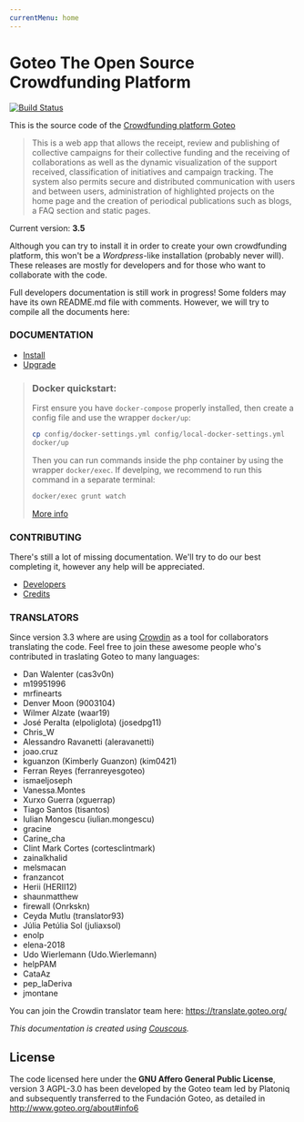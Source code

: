 ```yaml
---
currentMenu: home
---
```

Goteo The Open Source Crowdfunding Platform
===========================================

[![Build Status](https://travis-ci.org/GoteoFoundation/goteo.svg?branch=devel)](https://travis-ci.org/GoteoFoundation/goteo)

This is the source code of the [Crowdfunding platform Goteo](http://goteo.org)

> This is a web app that allows the receipt, review and publishing of collective campaigns for their collective funding and the receiving of collaborations as well as the dynamic visualization of the support received, classification of initiatives and campaign tracking. The system also permits secure and distributed communication with users and between users, administration of highlighted projects on the home page and the creation of periodical publications such as blogs, a FAQ section and static pages.

Current version: **3.5**

Although you can try to install it in order to create your own crowdfunding platform, this won't be a *Wordpress*-like installation (probably never will). These releases are mostly for developers and for those who want to collaborate with the code.

Full developers documentation is still work in progress!
Some folders may have its own README.md file with comments. However, we will try to compile all the documents here:

### DOCUMENTATION

- [Install](http://goteofoundation.github.io/goteo/docs/install.html)
- [Upgrade](http://goteofoundation.github.io/goteo/docs/upgrade.html)

> ### Docker quickstart:
>
>  First ensure you have `docker-compose` properly installed, then create a config file and use the wrapper `docker/up`:
>
> ```bash
> cp config/docker-settings.yml config/local-docker-settings.yml
> docker/up
> ```
>
> Then you can run commands inside the php container by using the wrapper `docker/exec`. If develping, we recommend to run this command in a separate terminal:
>
> ```bash
> docker/exec grunt watch
> ```
>
> [More info](http://goteofoundation.github.io/goteo/docs/developers/docker.html)

### CONTRIBUTING

There's still a lot of missing documentation. We'll try to do our best completing it, however any help will be appreciated.

- [Developers](http://goteofoundation.github.io/goteo/docs/developers/environment.html)
- [Credits](http://goteofoundation.github.io/goteo/release_notes.html)

### TRANSLATORS

Since version 3.3 where are using [Crowdin](https://crowdin.com/) as a tool for collaborators translating the code. Feel free to join these awesome people who's contributed in traslating Goteo to many languages:

<translators>

<ul>
	<li>Dan Walenter (cas3v0n)</li>
	<li>m19951996</li>
	<li>mrfinearts</li>
	<li>Denver Moon (9003104)</li>
	<li>Wilmer Alzate (waar19)</li>
	<li>José Peralta (elpoliglota) (josedpg11)</li>
	<li>Chris_W</li>
	<li>Alessandro Ravanetti (aleravanetti)</li>
	<li>joao.cruz</li>
	<li>kguanzon (Kimberly Guanzon) (kim0421)</li>
	<li>Ferran Reyes (ferranreyesgoteo)</li>
	<li>ismaeljoseph</li>
	<li>Vanessa.Montes</li>
	<li>Xurxo Guerra (xguerrap)</li>
	<li>Tiago Santos (tisantos)</li>
	<li>Iulian Mongescu (iulian.mongescu)</li>
	<li>gracine</li>
	<li>Carine_cha</li>
	<li>Clint Mark Cortes (cortesclintmark)</li>
	<li>zainalkhalid</li>
	<li>melsmacan</li>
	<li>franzancot</li>
	<li>Herii (HERII12)</li>
	<li>shaunmatthew</li>
	<li>firewall (Onrkskn)</li>
	<li>Ceyda Mutlu (translator93)</li>
	<li>Júlia Petúlia Sol (juliaxsol)</li>
	<li>enolp</li>
	<li>elena-2018</li>
	<li>Udo Wierlemann (Udo.Wierlemann)</li>
	<li>helpPAM</li>
	<li>CataAz</li>
	<li>pep_laDeriva</li>
	<li>jmontane</li>
</ul>
</translators>

You can join the Crowdin translator team here: https://translate.goteo.org/


*This documentation is created using [Couscous](http://couscous.io).*

License
-------

The code licensed here under the **GNU Affero General Public License**, version 3 AGPL-3.0 has been developed by the Goteo team led by Platoniq and subsequently transferred to the Fundación Goteo, as detailed in http://www.goteo.org/about#info6

